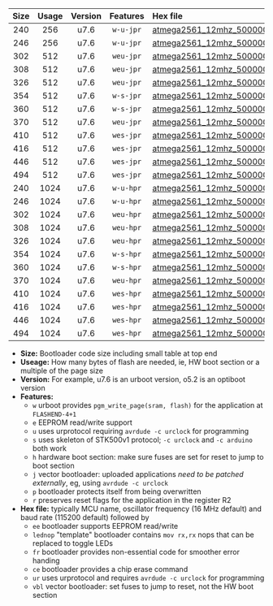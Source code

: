 |Size|Usage|Version|Features|Hex file|
|:-:|:-:|:-:|:-:|:--|
|240|256|u7.6|`w-u-jpr`|[atmega2561_12mhz_500000bps_ur_vbl.hex](https://raw.githubusercontent.com/stefanrueger/urboot/main/atmega2561_12mhz_500000bps_ur_vbl.hex)|
|246|256|u7.6|`w-u-jpr`|[atmega2561_12mhz_500000bps_lednop_ur_vbl.hex](https://raw.githubusercontent.com/stefanrueger/urboot/main/atmega2561_12mhz_500000bps_lednop_ur_vbl.hex)|
|302|512|u7.6|`weu-jpr`|[atmega2561_12mhz_500000bps_ee_ur_vbl.hex](https://raw.githubusercontent.com/stefanrueger/urboot/main/atmega2561_12mhz_500000bps_ee_ur_vbl.hex)|
|308|512|u7.6|`weu-jpr`|[atmega2561_12mhz_500000bps_ee_lednop_ur_vbl.hex](https://raw.githubusercontent.com/stefanrueger/urboot/main/atmega2561_12mhz_500000bps_ee_lednop_ur_vbl.hex)|
|326|512|u7.6|`weu-jpr`|[atmega2561_12mhz_500000bps_ee_lednop_fr_ur_vbl.hex](https://raw.githubusercontent.com/stefanrueger/urboot/main/atmega2561_12mhz_500000bps_ee_lednop_fr_ur_vbl.hex)|
|354|512|u7.6|`w-s-jpr`|[atmega2561_12mhz_500000bps_vbl.hex](https://raw.githubusercontent.com/stefanrueger/urboot/main/atmega2561_12mhz_500000bps_vbl.hex)|
|360|512|u7.6|`w-s-jpr`|[atmega2561_12mhz_500000bps_lednop_vbl.hex](https://raw.githubusercontent.com/stefanrueger/urboot/main/atmega2561_12mhz_500000bps_lednop_vbl.hex)|
|370|512|u7.6|`weu-jpr`|[atmega2561_12mhz_500000bps_ee_lednop_fr_ce_ur_vbl.hex](https://raw.githubusercontent.com/stefanrueger/urboot/main/atmega2561_12mhz_500000bps_ee_lednop_fr_ce_ur_vbl.hex)|
|410|512|u7.6|`wes-jpr`|[atmega2561_12mhz_500000bps_ee_vbl.hex](https://raw.githubusercontent.com/stefanrueger/urboot/main/atmega2561_12mhz_500000bps_ee_vbl.hex)|
|416|512|u7.6|`wes-jpr`|[atmega2561_12mhz_500000bps_ee_lednop_vbl.hex](https://raw.githubusercontent.com/stefanrueger/urboot/main/atmega2561_12mhz_500000bps_ee_lednop_vbl.hex)|
|446|512|u7.6|`wes-jpr`|[atmega2561_12mhz_500000bps_ee_lednop_fr_vbl.hex](https://raw.githubusercontent.com/stefanrueger/urboot/main/atmega2561_12mhz_500000bps_ee_lednop_fr_vbl.hex)|
|494|512|u7.6|`wes-jpr`|[atmega2561_12mhz_500000bps_ee_lednop_fr_ce_vbl.hex](https://raw.githubusercontent.com/stefanrueger/urboot/main/atmega2561_12mhz_500000bps_ee_lednop_fr_ce_vbl.hex)|
|240|1024|u7.6|`w-u-hpr`|[atmega2561_12mhz_500000bps_ur.hex](https://raw.githubusercontent.com/stefanrueger/urboot/main/atmega2561_12mhz_500000bps_ur.hex)|
|246|1024|u7.6|`w-u-hpr`|[atmega2561_12mhz_500000bps_lednop_ur.hex](https://raw.githubusercontent.com/stefanrueger/urboot/main/atmega2561_12mhz_500000bps_lednop_ur.hex)|
|302|1024|u7.6|`weu-hpr`|[atmega2561_12mhz_500000bps_ee_ur.hex](https://raw.githubusercontent.com/stefanrueger/urboot/main/atmega2561_12mhz_500000bps_ee_ur.hex)|
|308|1024|u7.6|`weu-hpr`|[atmega2561_12mhz_500000bps_ee_lednop_ur.hex](https://raw.githubusercontent.com/stefanrueger/urboot/main/atmega2561_12mhz_500000bps_ee_lednop_ur.hex)|
|326|1024|u7.6|`weu-hpr`|[atmega2561_12mhz_500000bps_ee_lednop_fr_ur.hex](https://raw.githubusercontent.com/stefanrueger/urboot/main/atmega2561_12mhz_500000bps_ee_lednop_fr_ur.hex)|
|354|1024|u7.6|`w-s-hpr`|[atmega2561_12mhz_500000bps.hex](https://raw.githubusercontent.com/stefanrueger/urboot/main/atmega2561_12mhz_500000bps.hex)|
|360|1024|u7.6|`w-s-hpr`|[atmega2561_12mhz_500000bps_lednop.hex](https://raw.githubusercontent.com/stefanrueger/urboot/main/atmega2561_12mhz_500000bps_lednop.hex)|
|370|1024|u7.6|`weu-hpr`|[atmega2561_12mhz_500000bps_ee_lednop_fr_ce_ur.hex](https://raw.githubusercontent.com/stefanrueger/urboot/main/atmega2561_12mhz_500000bps_ee_lednop_fr_ce_ur.hex)|
|410|1024|u7.6|`wes-hpr`|[atmega2561_12mhz_500000bps_ee.hex](https://raw.githubusercontent.com/stefanrueger/urboot/main/atmega2561_12mhz_500000bps_ee.hex)|
|416|1024|u7.6|`wes-hpr`|[atmega2561_12mhz_500000bps_ee_lednop.hex](https://raw.githubusercontent.com/stefanrueger/urboot/main/atmega2561_12mhz_500000bps_ee_lednop.hex)|
|446|1024|u7.6|`wes-hpr`|[atmega2561_12mhz_500000bps_ee_lednop_fr.hex](https://raw.githubusercontent.com/stefanrueger/urboot/main/atmega2561_12mhz_500000bps_ee_lednop_fr.hex)|
|494|1024|u7.6|`wes-hpr`|[atmega2561_12mhz_500000bps_ee_lednop_fr_ce.hex](https://raw.githubusercontent.com/stefanrueger/urboot/main/atmega2561_12mhz_500000bps_ee_lednop_fr_ce.hex)|

- **Size:** Bootloader code size including small table at top end
- **Useage:** How many bytes of flash are needed, ie, HW boot section or a multiple of the page size
- **Version:** For example, u7.6 is an urboot version, o5.2 is an optiboot version
- **Features:**
  + `w` urboot provides `pgm_write_page(sram, flash)` for the application at `FLASHEND-4+1`
  + `e` EEPROM read/write support
  + `u` uses urprotocol requiring `avrdude -c urclock` for programming
  + `s` uses skeleton of STK500v1 protocol; `-c urclock` and `-c arduino` both work
  + `h` hardware boot section: make sure fuses are set for reset to jump to boot section
  + `j` vector bootloader: uploaded applications *need to be patched externally*, eg, using `avrdude -c urclock`
  + `p` bootloader protects itself from being overwritten
  + `r` preserves reset flags for the application in the register R2
- **Hex file:** typically MCU name, oscillator frequency (16 MHz default) and baud rate (115200 default) followed by
  + `ee` bootloader supports EEPROM read/write
  + `lednop` "template" bootloader contains `mov rx,rx` nops that can be replaced to toggle LEDs
  + `fr` bootloader provides non-essential code for smoother error handing
  + `ce` bootloader provides a chip erase command
  + `ur` uses urprotocol and requires `avrdude -c urclock` for programming
  + `vbl` vector bootloader: set fuses to jump to reset, not the HW boot section
